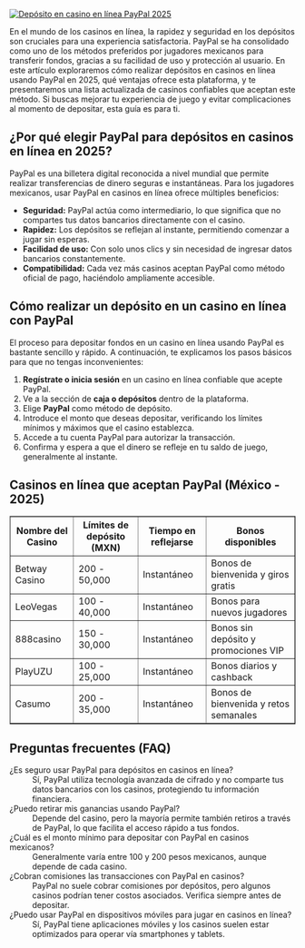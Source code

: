 [![Depósito en casino en línea PayPal 2025](https://123-caf.pages.dev/gitsignup.png)](https://vrmoo.ru/Bt82HjjY)

<div>     <p>En el mundo de los casinos en línea, la rapidez y seguridad en los depósitos son cruciales para una experiencia satisfactoria. PayPal se ha consolidado como uno de los métodos preferidos por jugadores mexicanos para transferir fondos, gracias a su facilidad de uso y protección al usuario. En este artículo exploraremos cómo realizar depósitos en casinos en línea usando PayPal en 2025, qué ventajas ofrece esta plataforma, y te presentaremos una lista actualizada de casinos confiables que aceptan este método. Si buscas mejorar tu experiencia de juego y evitar complicaciones al momento de depositar, esta guía es para ti.</p>      <h2>¿Por qué elegir PayPal para depósitos en casinos en línea en 2025?</h2>   <p>PayPal es una billetera digital reconocida a nivel mundial que permite realizar transferencias de dinero seguras e instantáneas. Para los jugadores mexicanos, usar PayPal en casinos en línea ofrece múltiples beneficios:</p>   <ul>     <li><strong>Seguridad:</strong> PayPal actúa como intermediario, lo que significa que no compartes tus datos bancarios directamente con el casino.</li>     <li><strong>Rapidez:</strong> Los depósitos se reflejan al instante, permitiendo comenzar a jugar sin esperas.</li>     <li><strong>Facilidad de uso:</strong> Con solo unos clics y sin necesidad de ingresar datos bancarios constantemente.</li>     <li><strong>Compatibilidad:</strong> Cada vez más casinos aceptan PayPal como método oficial de pago, haciéndolo ampliamente accesible.</li>   </ul>      <h2>Cómo realizar un depósito en un casino en línea con PayPal</h2>   <p>El proceso para depositar fondos en un casino en línea usando PayPal es bastante sencillo y rápido. A continuación, te explicamos los pasos básicos para que no tengas inconvenientes:</p>   <ol>     <li><strong>Regístrate o inicia sesión</strong> en un casino en línea confiable que acepte PayPal.</li>     <li>Ve a la sección de <strong>caja o depósitos</strong> dentro de la plataforma.</li>     <li>Elige <strong>PayPal</strong> como método de depósito.</li>     <li>Introduce el monto que deseas depositar, verificando los límites mínimos y máximos que el casino establezca.</li>     <li>Accede a tu cuenta PayPal para autorizar la transacción.</li>     <li>Confirma y espera a que el dinero se refleje en tu saldo de juego, generalmente al instante.</li>   </ol>      <h2>Casinos en línea que aceptan PayPal (México - 2025)</h2>   <table border="1" cellpadding="8" cellspacing="0">     <thead>       <tr>         <th>Nombre del Casino</th>         <th>Límites de depósito (MXN)</th>         <th>Tiempo en reflejarse</th>         <th>Bonos disponibles</th>       </tr>     </thead>     <tbody>       <tr>         <td>Betway Casino</td>         <td>200 - 50,000</td>         <td>Instantáneo</td>         <td>Bonos de bienvenida y giros gratis</td>       </tr>       <tr>         <td>LeoVegas</td>         <td>100 - 40,000</td>         <td>Instantáneo</td>         <td>Bonos para nuevos jugadores</td>       </tr>       <tr>         <td>888casino</td>         <td>150 - 30,000</td>         <td>Instantáneo</td>         <td>Bonos sin depósito y promociones VIP</td>       </tr>       <tr>         <td>PlayUZU</td>         <td>100 - 25,000</td>         <td>Instantáneo</td>         <td>Bonos diarios y cashback</td>       </tr>       <tr>         <td>Casumo</td>         <td>200 - 35,000</td>         <td>Instantáneo</td>         <td>Bonos de bienvenida y retos semanales</td>       </tr>     </tbody>   </table>      <h2>Preguntas frecuentes (FAQ)</h2>   <dl>     <dt>¿Es seguro usar PayPal para depósitos en casinos en línea?</dt>     <dd>Sí, PayPal utiliza tecnología avanzada de cifrado y no comparte tus datos bancarios con los casinos, protegiendo tu información financiera.</dd>          <dt>¿Puedo retirar mis ganancias usando PayPal?</dt>     <dd>Depende del casino, pero la mayoría permite también retiros a través de PayPal, lo que facilita el acceso rápido a tus fondos.</dd>          <dt>¿Cuál es el monto mínimo para depositar con PayPal en casinos mexicanos?</dt>     <dd>Generalmente varía entre 100 y 200 pesos mexicanos, aunque depende de cada casino.</dd>          <dt>¿Cobran comisiones las transacciones con PayPal en casinos?</dt>     <dd>PayPal no suele cobrar comisiones por depósitos, pero algunos casinos podrían tener costos asociados. Verifica siempre antes de depositar.</dd>          <dt>¿Puedo usar PayPal en dispositivos móviles para jugar en casinos en línea?</dt>     <dd>Sí, PayPal tiene aplicaciones móviles y los casinos suelen estar optimizados para operar vía smartphones y tablets.</dd>   </dl> </div>